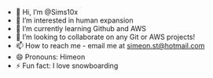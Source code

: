 - 👋 Hi, I’m @Sims10x
- 👀 I’m interested in human expansion
- 🌱 I’m currently learning Github and AWS
- 💞️ I’m looking to collaborate on any Git or AWS projects!
- 📫 How to reach me - email me at simeon.st@hotmail.com  
- 😄 Pronouns: Himeon 
- ⚡ Fun fact: I love snowboarding

<!---
Sims10x/Sims10x is a ✨ special ✨ repository because its `README.md` (this file) appears on your GitHub profile.
You can click the Preview link to take a look at your changes.
--->
